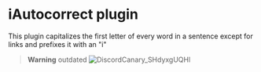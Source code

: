 # iAutocorrect plugin

This plugin capitalizes the first letter of every word in a sentence except for links and prefixes it with an "i"

> **Warning** outdated
![DiscordCanary_SHdyxgUQHl](https://user-images.githubusercontent.com/68181944/209027175-73263d77-b500-485c-9e5f-96397c1f20b7.gif)
